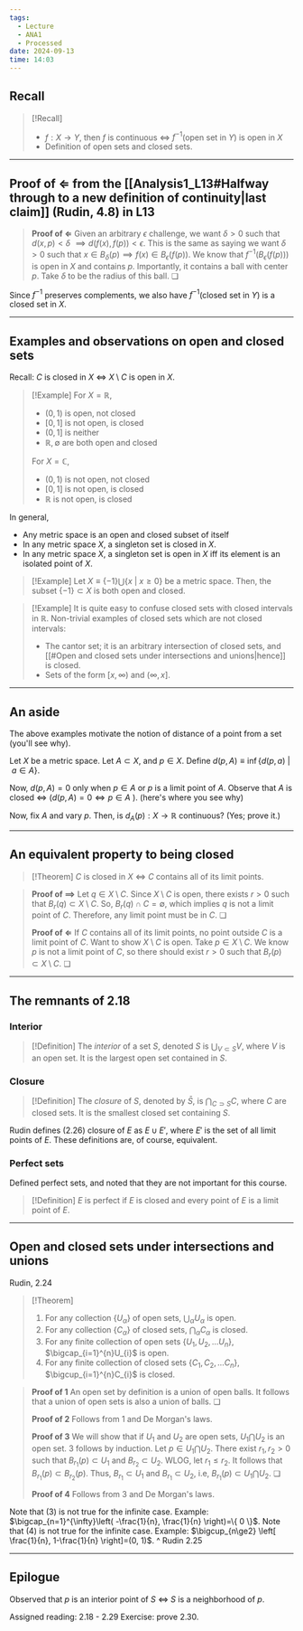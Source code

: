 ```yaml
---
tags:
  - Lecture
  - ANA1
  - Processed
date: 2024-09-13
time: 14:03
---
```

## Recall

>[!Recall]
>- $f:X\to Y$, then $f$ is continuous $\iff$ $f^{-1}$(open set in $Y$)  is open in $X$
>- Definition of open sets and closed sets.

---
## Proof of $\Longleftarrow$ from the [[Analysis1_L13#Halfway through to a new definition of continuity|last claim]] (Rudin, 4.8) in L13

>**Proof of $\Longleftarrow$**
>Given an arbitrary $\epsilon$ challenge, we want $\delta>0$ such that $d(x, p)<\delta$ $\implies d(f(x), f(p))<\epsilon$. This is the same as saying we want $\delta>0$ such that $x\in B_{\delta}(p)\implies f(x)\in B_{\epsilon}(f(p))$. 
>We know that $f^{-1}(B_{\epsilon}(f(p)))$ is open in $X$ and contains $p$. Importantly, it contains a ball with center $p$. Take $\delta$ to be the radius of this ball. ❏

Since $f^{-1}$ preserves complements, we also have $f^{-1}$(closed set in $Y$) is a closed set in $X$.

---
## Examples and observations on open and closed sets

Recall: $C$ is closed in $X$ $\iff$ $X\setminus C$ is open in $X$.

>[!Example]
>For $X=\mathbb{R}$, 
>- $(0, 1)$ is open, not closed
>- $[0, 1]$ is not open, is closed
>- $(0, 1]$ is neither
>- $\mathbb{R}, \emptyset$ are both open and closed
>
>For $X=\mathbb{C}$, 
>- $(0, 1)$ is not open, not closed
>- $[0, 1]$ is not open, is closed
>- $\mathbb{R}$ is not open, is closed
>

In general,
- Any metric space is an open and closed subset of itself
- In any metric space $X$, a singleton set is closed in $X$. 
- In any metric space $X$, a singleton set is open in $X$ iff its element is an isolated point of $X$. 

>[!Example]
>Let $X\equiv \{ -1 \}\bigcup \{ x\ |\ x\ge 0 \}$ be a metric space. Then, the subset $\{ -1 \}\subset X$ is both open and closed.

>[!Example]
>It is quite easy to confuse closed sets with closed intervals in $\mathbb{R}$. Non-trivial examples of closed sets which are not closed intervals:
>- The cantor set; it is an arbitrary intersection of closed sets, and [[#Open and closed sets under intersections and unions|hence]] is closed.
>- Sets of the form $[x, \infty)$ and $(\infty, x]$.

---
## An aside

The above examples motivate the notion of distance of a point from a set (you'll see why).

Let $X$ be a metric space. Let $A\subset X$, and $p\in X$.
Define $d(p, A)\equiv \inf \{ d(p, a)\ |\ a\in A \}$. 

Now, $d(p, A)=0$ only when $p\in A$ or $p$ is a limit point of $A$. 
Observe that
$A$ is closed $\iff$ ($d(p, A)=0\iff p\in A$ ). (here's where you see why)

Now, fix $A$ and vary $p$. Then, is $d_{A}(p):X\to \mathbb{R}$ continuous? (Yes; prove it.)

---
## An equivalent property to being closed

>[!Theorem]
>$C$ is closed in $X$  $\iff$ $C$ contains all of its limit points.

>**Proof of $\implies$**
>Let $q\in X\setminus C$. Since $X\setminus C$ is open, there exists $r>0$ such that $B_{r}(q)\subset X\setminus C$. So,  $B_{r}(q)\cap C=\emptyset$, which implies $q$ is not a limit point of $C$. Therefore, any limit point must be in $C$. ❏
>
>**Proof of $\Longleftarrow$**
>If $C$ contains all of its limit points, no point outside $C$ is a limit point of $C$. Want to show $X\setminus C$ is open. Take $p\in X\setminus C$. We know $p$ is not a limit point of $C$, so there should exist $r>0$ such that $B_{r}(p)\subset X\setminus C$. ❏

---
## The remnants of 2.18

### Interior

>[!Definition]
>The *interior* of a set $S$, denoted $S$  is $\bigcup_{V\subset S}V$, where $V$ is an open set. It is the largest open set contained in $S$.

### Closure

>[!Definition]
>The *closure* of $S$, denoted by $\bar{S}$, is $\bigcap_{C\supset S}C$, where $C$ are closed sets. It is the smallest closed set containing $S$.

Rudin defines (2.26) closure of $E$ as $E\cup E'$, where $E'$ is the set of all limit points of $E$. These definitions are, of course, equivalent.

### Perfect sets

Defined perfect sets, and noted that they are not important for this course.

>[!Definition]
>$E$ is perfect if $E$ is closed and every point of $E$ is a limit point of $E$. 

---
## Open and closed sets under intersections and unions

Rudin, 2.24
>[!Theorem]
>1. For any collection $\{ U_{\alpha} \}$ of open sets, $\bigcup_{\alpha}U_{\alpha}$ is open.
>2. For any collection $\{ C_{\alpha} \}$ of closed sets, $\bigcap_{\alpha}C_{\alpha}$ is closed.
>3. For any finite collection of open sets $\{ U_{1}, U_{2}, \dots U_{n} \}$, $\bigcap_{i=1}^{n}U_{i}$ is open.
>4. For any finite collection of closed sets $\{ C_{1}, C_{2}, \dots C_{n} \}$, $\bigcup_{i=1}^{n}C_{i}$ is closed.

>**Proof of 1** 
>An open set by definition is a union of open balls. It follows that a union of open sets is also a union of balls. ❏
>
>**Proof of 2**
>Follows from 1 and De Morgan's laws.
>
>**Proof of 3**
>We will show that if $U_{1}$ and $U_{2}$ are open sets, $U_{1}\bigcap U_{2}$ is an open set. 3 follows by induction.
>Let $p\in U_{1}\bigcap U_{2}$. There exist $r_{1}, r_{2}>0$ such that $B_{r_{1}}(p)\subset U_{1}$ and $B_{r_{2}}\subset U_{2}$. WLOG, let $r_{1}\le r_{2}$. It follows that $B_{r_{1}}(p)\subset B_{r_{2}}(p)$. Thus, $B_{r_{1}}\subset U_{1}$ and $B_{r_{1}}\subset U_{2}$, i.e, $B_{r_{1}}(p)\subset U_{1}\bigcap U_{2}$. ❏
>
>**Proof of 4**
>Follows from 3 and De Morgan's laws.

Note that (3) is not true for the infinite case. Example: $\bigcap_{n=1}^{\infty}\left( -\frac{1}{n}, \frac{1}{n} \right)=\{ 0 \}$. 
Note that (4) is not true for the infinite case. Example: $\bigcup_{n\ge2} \left[ \frac{1}{n}, 1-\frac{1}{n} \right]=(0, 1)$.
^ Rudin 2.25

---
## Epilogue

Observed that 
$p$ is an interior point of $S$ $\iff$ $S$ is a neighborhood of $p$.

Assigned reading: 2.18 - 2.29
Exercise: prove 2.30.